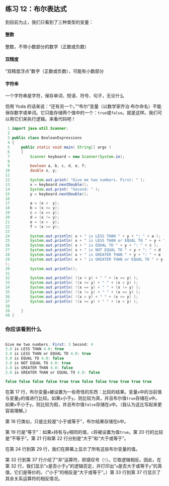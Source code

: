 ## 练习 12：布尔表达式

到目前为止，我们只看到了三种类型的变量：

#### 整数

整数，不带小数部分的数字（正数或负数）

#### 双精度

“双精度浮点”数字（正数或负数），可能有小数部分

#### 字符串

一个字符串是字符，保存单词、短语、符号、句子，无论什么

但用 Yoda 的话来说：“还有另一个。”“布尔”变量（以数学家乔治·布尔命名）不能保存数字或单词。它只能存储两个值中的一个：`true`或`false`。就是这样。我们可以用它们来执行逻辑。来看代码吧！

```java
 1 import java.util.Scanner;
 2 
 3 public class BooleanExpressions
 4 {
 5     public static void main( String[] args )
 6     {
 7         Scanner keyboard = new Scanner(System.in);
 8 
 9         boolean a, b, c, d, e, f;
10         double x, y;
11 
12         System.out.print( "Give me two numbers. First: " );
13         x = keyboard.nextDouble();
14         System.out.print( "Second: " );
15         y = keyboard.nextDouble();
16 
17         a = (x <  y);
18         b = (x <= y);
19         c = (x == y);
20         d = (x != y);
21         e = (x >  y);
22         f = (x >= y);
23 
24         System.out.println( x + " is LESS THAN " + y + ": " + a );
25         System.out.println( x + " is LESS THAN or EQUAL TO " + y + ": " + b );
26         System.out.println( x + " is EQUAL TO " + y + ": " + c );
27         System.out.println( x + " is NOT EQUAL TO " + y + ": " + d );
28         System.out.println( x + " is GREATER THAN " + y + ": " + e );
29         System.out.println( x + " is GREATER THAN or EQUAL TO " + y + ": " + f
);
30         System.out.println();
31 
32         System.out.println( !(x < y) + " " + (x >= y) );
33         System.out.println( !(x <= y) + " " + (x > y) );
34         System.out.println( !(x == y) + " " + (x != y) );
35         System.out.println( !(x != y) + " " + (x == y) );
36         System.out.println( !(x > y) + " " + (x <= y) );
37         System.out.println( !(x >= y) + " " + (x < y) );
38 
39     }
40 }
```

### 你应该看到什么

```java

Give me two numbers. First: 3 Second: 4
3.0 is LESS THAN 4.0: true
3.0 is LESS THAN or EQUAL TO 4.0: true
3.0 is EQUAL TO 4.0: false
3.0 is NOT EQUAL TO 4.0: true
3.0 is GREATER THAN 4.0: false
3.0 is GREATER THAN or EQUAL TO 4.0: false

false false false false true true false false true true true true
```

在第 17 行，布尔变量`a`被设置为一些奇怪的东西：比较的结果。变量`x`中的当前值与变量`y`的值进行比较。如果`x`小于`y`，则比较为真，并且布尔值`true`存储在`a`中。如果`x`不小于`y`，则比较为假，并且布尔值`false`存储在`a`中。（我认为这比写起来更容易理解。）

第 18 行类似，只是比较是“小于或等于”，布尔结果存储在`b`中。

第 19 行是“等于”：如果`x`持有与`y`相同的值，`c`将被设置为值`true`。第 20 行的比较是“不等于”。第 21 行和第 22 行分别是“大于”和“大于或等于”。

在第 24 行到第 29 行，我们在屏幕上显示了所有这些布尔变量的值。

第 32 行到第 37 行介绍了“非”运算符，即感叹号（`!`）。它取逻辑相反。因此，在第 32 行，我们显示“`x`是否小于`y`”的逻辑否定，并打印出“`x`是否大于或等于`y`”的真值，它们是等价的。（“小于”的相反是“大于或等于”。）第 33 行到第 37 行显示了其余关系运算符的相反情况。

